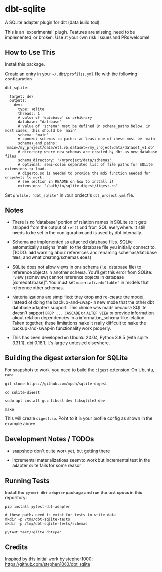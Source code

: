 
# dbt-sqlite

A SQLite adapter plugin for dbt (data build tool)

This is an 'experimental' plugin. Features are missing, need to be
implemented, or broken. Use at your own risk. Issues and PRs welcome!

## How to Use This

Install this package.

Create an entry in your `~/.dbt/profiles.yml` file with the following configuration:

```
dbt_sqlite:

  target: dev
  outputs:
    dev:
      type: sqlite
      threads: 1
      # value of 'database' is arbitrary
      database: "database"
      # value of 'schema' must be defined in schema_paths below. in most cases, this should be 'main'
      schema: 'main'
      # connect schemas to paths: at least one of these must be 'main'
      schemas_and_paths: 'main=/my_project/data/etl.db;dataset=/my_project/data/dataset_v1.db'
      # directory where new schemas are created by dbt as new database files
      schema_directory: '/myproject/data/schemas'
      # optional: semi-colon separated list of file paths for SQLite extensions to load.
      # digesto.so is needed to provide the md5 function needed for snapshots to work.
      # see section in README on how to install it
      extensions: "/path/to/sqlite-digest/digest.so"

```

Set `profile: 'dbt_sqlite'` in your project's `dbt_project.yml` file.

## Notes

- There is no 'database' portion of relation names in SQLite so it gets
stripped from the output of `ref()` and from SQL everywhere. It still
needs to be set in the configuration and is used by dbt internally.

- Schema are implemented as attached database files. SQLite automatically
assigns 'main' to the database file you initially connect to. (TODO: add warning
about references and renaming schemas/database files, and what creating/schemas
does)

- SQLite does not allow views in one schema (i.e. database file) to reference
objects in another schema. You'll get this error from SQLite: "view [someview]
cannot reference objects in database [somedatabase]". You must set
`materialized='table'` in models that reference other schemas.

- Materializations are simplified: they drop and re-create the model, instead of
doing the backup-and-swap-in new mode that the other dbt database adapters
support. This choice was made because SQLite doesn't support `DROP ... CASCADE`
or `ALTER VIEW` or provide information about relation dependencies in a
information_schema-like relation. Taken together, these limitations make it really
difficult to make the backup-and-swap-in functionality work properly.

- This has been developed on Ubuntu 20.04, Python 3.8.5 (with sqlite 3.31.1),
dbt 0.18.1. It's largely untested elsewhere.

## Building the digest extension for SQLite

For snapshots to work, you need to build the `digest` extension. On Ubuntu, run:

```
git clone https://github.com/mpdn/sqlite-digest

cd sqlite-digest

sudo apt install gcc libssl-dev libsqlite3-dev

make
```

This will create `digest.so`. Point to it in your profile config as shown in the
example above.

## Development Notes / TODOs

- snapshots don't quite work yet, but getting there

- incremental materializations seem to work but incremental test in the adapter
suite fails for some reason

## Running Tests

Install the `pytest-dbt-adapter` package and run the test specs in this repository:

```
pip install pytest-dbt-adapter

# these paths need to exist for tests to write data
mkdir -p /tmp/dbt-sqlite-tests
mkdir -p /tmp/dbt-sqlite-tests/schemas

pytest test/sqlite.dbtspec
```

## Credits

Inspired by this initial work by stephen1000: https://github.com/stephen1000/dbt_sqlite

